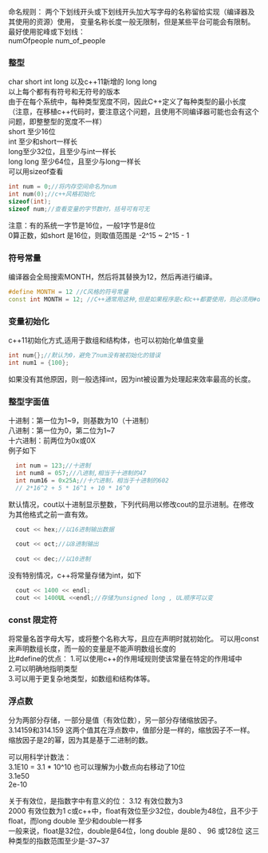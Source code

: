 命名规则：
两个下划线开头或下划线开头加大写字母的名称留给实现（编译器及其使用的资源）使用，
变量名称长度一般无限制，但是某些平台可能会有限制。
最好使用驼峰或下划线：  
numOfpeople
num_of_people  

### 整型
char short int long 以及c++11新增的 long long  
以上每个都有有符号和无符号的版本  
由于在每个系统中，每种类型宽度不同，因此C++定义了每种类型的最小长度（注意，在移植c++代码时，要注意这个问题，且使用不同编译器可能也会有这个问题，即整整型的宽度不一样）  
short 至少16位  
int 至少和short一样长   
long至少32位，且至少与int一样长  
long long 至少64位，且至少与long一样长  
可以用sizeof查看  
```c++
int num = 0;//将内存空间命名为num
int num(0);//c++风格初始化
sizeof(int);
sizeof num;//查看变量的字节数时，括号可有可无 
```
注意：有的系统一字节是16位，一般1字节是8位  
0算正数，如short 是16位，则取值范围是 -2^15 ~ 2^15 - 1  

### 符号常量
编译器会全局搜索MONTH，然后将其替换为12，然后再进行编译。
```c++
#define MONTH = 12 //C风格的符号常量 
const int MONTH = 12; //C++通常用这种,但是如果程序是c和c++都要使用，则必须用#define
```

### 变量初始化
c++11初始化方式,适用于数组和结构体，也可以初始化单值变量  
```c++
int num{};//默认为0，避免了num没有被初始化的错误
int num1 = {100};
```

如果没有其他原因，则一般选择int，因为int被设置为处理起来效率最高的长度。

### 整型字面值
十进制：第一位为1~9，则基数为10（十进制）   
八进制：第一位为0，第二位为1~7  
十六进制：前两位为0x或0X  
例子如下  
```c++
  int num = 123;//十进制
  int num8 = 057;//八进制,相当于十进制的47
  int num16 = 0x25A;//十六进制，相当于十进制的602
  // 2*16^2 + 5 * 16^1 + 10 * 16^0
```
默认情况，cout以十进制显示整数，下列代码用以修改cout的显示进制。在修改为其他格式之前一直有效。  

```c++
  cout << hex;//以16进制输出数据
  
  cout << oct;//以8进制输出
  
  cout << dec;//以10进制
```

没有特别情况，c++将常量存储为int，如下
```c++
  cout << 1400 << endl;
  cout << 1400UL <<endl;//存储为unsigned long , UL顺序可以变
```
### const 限定符
将常量名首字母大写，或将整个名称大写，且应在声明时就初始化。
可以用const来声明数组长度，而一般的变量是不能声明数组长度的  
比#define的优点：
1.可以使用c++的作用域规则使该常量在特定的作用域中  
2.可以明确地指明类型  
3.可以用于更复杂地类型，如数组和结构体等。  

### 浮点数
分为两部分存储，一部分是值（有效位数），另一部分存储缩放因子。   
3.14159和314.159 这两个值其在浮点数中，值部分是一样的，缩放因子不一样。  
缩放因子是2的幂，因为其是基于二进制的数。  

可以用科学计数法：  
3.1E10  = 3.1 * 10^10  也可以理解为小数点向右移动了10位  
3.1e50  
2e-10  

关于有效位，是指数字中有意义的位：
3.12 有效位数为3  
2000 有效位数为1
c或c++中，float有效位至少32位，double为48位，且不少于float，而long double 至少和double一样多  
一般来说，float是32位，double是64位，long double 是80 、 96 或128位
这三种类型的指数范围至少是-37~37
